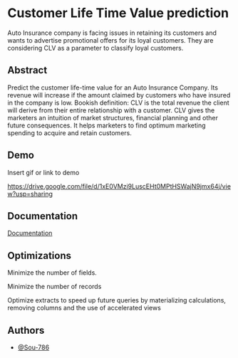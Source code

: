 
# Customer Life Time Value prediction

Auto Insurance company is facing issues in retaining its customers and wants to advertise promotional offers for its loyal customers. They are considering CLV as a parameter to classify loyal customers.
## Abstract

Predict the customer life-time value for an Auto Insurance Company. Its revenue will
increase if the amount claimed by customers who have insured in the company is low.
Bookish definition: CLV is the total revenue the client will derive from their entire relationship
with a customer. CLV gives the marketers an intuition of market structures, financial planning
and other future consequences. It helps marketers to find optimum marketing spending to
acquire and retain customers.
 
  
## Demo

Insert gif or link to demo

https://drive.google.com/file/d/1xE0VMzi9LuscEHt0MPtHSWajN9jmx64j/view?usp=sharing

## Documentation

[Documentation](https://docs.google.com/presentation/d/1iyPoyeUejbU8K3l_Ydih4PWMD_a3hJ7c/edit?usp=sharing&ouid=103145105109287898741&rtpof=true&sd=true)

  
## Optimizations

Minimize the number of fields.

Minimize the number of records

Optimize extracts to speed up future queries by materializing calculations, removing
columns and the use of accelerated views

  
## Authors

- [@Sou-786](https://www.github.com/Sou-786)

  